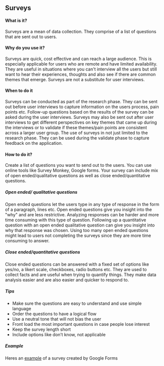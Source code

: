 ## Surveys

#### What is it?
Surveys are a mean of data collection. They comprise of a list of questions that are sent out to users. 

#### Why do you use it?
Surveys are quick, cost effective and can reach a large audience. This is especially applicable for users who are remote and have limited availability. They are useful in situations where you can't interview all the users but still want to hear their experiences, thoughts and also see if there are common themes that emerge. Surveys are not a substitute for user interviews. 

#### When to do it
Surveys can be conducted as part of the research phase. They can be sent out before user interviews to capture information on the users process, pain points etc. Follow-up questions based on the results of the survey can be asked during the user interviews. Surveys may also be sent out after user interviews to get different perspectives on key themes that came up during the interviews or to validate if these themes/pain points are consistent across a larger user group. The use of surveys in not just limited to the research phase. They can be used during the validate phase to capture feedback on the application. 

#### How to do it?
Create a list of questions you want to send out to the users. You can use online tools like Survey Monkey, Google forms. 
Your survey can include  mix of open ended/qualitative questions as well as close ended/quantitative questions. 

##### Open ended/ qualitative questions
Open ended questions let the users type in any type of response in the form of a paragraph, lines etc. Open ended questions give you insight into the "why" and are less restrictive. Analyzing responses can be harder and more time consuming with this type of question. Following up a quantitative question with an open ended qualitative question can give you insight into why that response was chosen. Using too many open ended questions might lead to users not completing the surveys since they are more time consuming to answer. 

##### Close ended/quantitative questions
Close ended questions can be answered with a fixed set of options like yes/no, a likert scale, checkboxes, radio buttons etc. They are used to collect facts and are useful when trying to quantify things. They make data analysis easier and are also easier and quicker to respond to. 

##### Tips
* Make sure the questions are easy to understand and use simple language 
* Order the questions to have a logical flow  
* Use a neutral tone that will not bias the user  
* Front load the most important questions in case people lose interest  
* Keep the survey length short  
* Include options like don’t know, not applicable  

##### Example
Heres an [example](https://docs.google.com/forms/d/1_nCKsQ5uGlX_9Jfg8p_HcNiqHg2tmcs07Za408K4ryo/edit
) of a survey created by Google Forms
